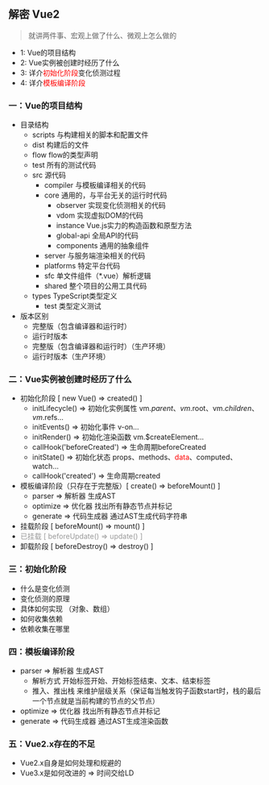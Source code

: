
## 解密 Vue2 

> 就讲两件事、宏观上做了什么、微观上怎么做的

* 1: Vue的项目结构
* 2: Vue实例被创建时经历了什么
* 3: 详介<font color="#ff0000">初始化阶段</font>变化侦测过程
* 4: 详介<font color="#ff0000">模板编译阶段</font>

### 一：Vue的项目结构
* 目录结构
    * scripts 与构建相关的脚本和配置文件
    * dist 构建后的文件
    * flow flow的类型声明
    * test 所有的测试代码
    * src 源代码
        * compiler 与模板编译相关的代码
        * core 通用的，与平台无关的运行时代码
            * observer 实现变化侦测相关的代码
            * vdom 实现虚拟DOM的代码
            * instance Vue.js实力的构造函数和原型方法
            * global-api 全局API的代码
            * components 通用的抽象组件
        * server 与服务端渲染相关的代码
        * platforms 特定平台代码
        * sfc 单文件组件（*.vue）解析逻辑
        * shared 整个项目的公用工具代码
    * types TypeScript类型定义
        * test 类型定义测试
* 版本区别
    * 完整版（包含编译器和运行时）
    * 运行时版本
    * 完整版（包含编译器和运行时）（生产环境）
    * 运行时版本（生产环境）  

### 二：Vue实例被创建时经历了什么
* 初始化阶段 [ new Vue() => created() ]
    * initLifecycle() => 初始化实例属性 vm.$parent、vm.$root、vm.$children、vm.$refs...
    * initEvents() => 初始化事件 v-on...
    * initRender() => 初始化渲染函数 vm.$createElement...
    * callHook('beforeCreated') => 生命周期beforeCreated
    * initState() => 初始化状态 props、methods、<font color="#ff0000">data</font>、computed、watch...
    * callHook('created') => 生命周期created
* 模板编译阶段（只存在于完整版）[ create() => beforeMount() ]
    * parser => 解析器 生成AST
    * optimize => 优化器 找出所有静态节点并标记
    * generate => 代码生成器 通过AST生成代码字符串
* 挂载阶段 [ beforeMount() => mount() ]
* <font color="#999">已挂载 [ beforeUpdate() => update() ]</font>
* 卸载阶段 [ beforeDestroy() => destroy() ]
### 三：初始化阶段
* 什么是变化侦测
* 变化侦测的原理
* 具体如何实现 （对象、数组）
* 如何收集依赖
* 依赖收集在哪里
### 四：模板编译阶段
* parser => 解析器 生成AST
    * 解析方式 开始标签开始、开始标签结束、文本、结束标签
    * 推入、推出栈 来维护层级关系（保证每当触发钩子函数start时，栈的最后一个节点就是当前构建的节点的父节点）
* optimize => 优化器 找出所有静态节点并标记
* generate => 代码生成器 通过AST生成渲染函数

### 五：Vue2.x存在的不足
* Vue2.x自身是如何处理和规避的
* Vue3.x是如何改进的 => 时间交给LD